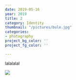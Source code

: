 ```yaml
---
date: 2019-05-16
year: 2019
title: 2
category: Identity
thumbnail: "/pictures/bule.jpg"
categories:
- photography
project_bg_color: ''
project_fg_color: ''

---
```

lalalalal

![](/pictures/bule.jpg)